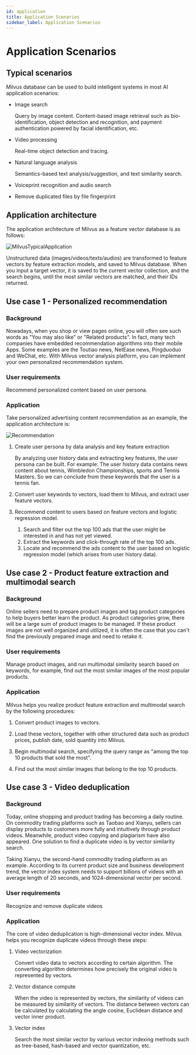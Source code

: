 ```yaml
---
id: application
title: Application Scenarios
sidebar_label: Application Scenarios
---
```


# Application Scenarios

## Typical scenarios

Milvus database can be used to build intelligent systems in most AI application scenarios:

- Image search

  Query by image content. Content-based image retrieval such as bio-identification, object detection and recognition, and payment authentication powered by facial identification, etc.

- Video processing

  Real-time object detection and tracing. 

- Natural language analysis

  Semantics-based text analysis/suggestion, and text similarity search. 

- Voiceprint recognition and audio search

- Remove duplicated files by file fingerprint


## Application architecture
The application architecture of Milvus as a feature vector database is as follows:

![MilvusTypicalApplication](assets/MilvusTypicalApplication_en.png)

Unstructured data (images/videos/texts/audios) are transformed to feature vectors by feature extraction models, and saved to Milvus database. When you input a target vector, it is saved  to the current vector collection, and the search begins, until the most similar vectors are matched, and their IDs returned. 

## Use case 1 - Personalized recommendation

### Background

Nowadays, when you shop or view pages online, you will often see such words as "You may also like" or "Related products". In fact, many tech companies have embedded recommendation algorithms into their mobile Apps. Some examples are the Toutiao news, NetEase news, Pingduoduo and WeChat, etc. With Milvus vector analysis platform, you can implement your own personalized recommendation system.

### User requirements

Recommend personalized content based on user persona.

### Application

Take personalized advertising content recommendation as an example, the application architecture is:

![Recommendation](assets/Recommendation_en.png)


1. Create user persona by data analysis and key feature extraction

   By analyzing user history data and extracting key features, the user persona can be built. For example: The user history data contains news content about tennis, Wimbledon Championships, sports and Tennis Masters. So we can conclude from these keywords that the user is a tennis fan. 

2. Convert user keywords to vectors, load them to Milvus, and extract user feature vectors.

3. Recommend content to users based on feature vectors and logistic regression model.

   1) Search and filter out the top 100 ads that the user might be interested in and has not yet viewed.
   2) Extract the keywords and click-through rate of the top 100 ads. 
   3) Locate and recommend the ads content to the user based on logistic regression model (which arises from user history data).
  
## Use case 2 - Product feature extraction and multimodal search 

### Background

Online sellers need to prepare product images and tag product categories to help buyers better learn the product. As product categories grow, there will be a large sum of product images to be managed. If these product images are not well organized and utilized, it is often the case that you can't find the previously prepared image and need to retake it. 

### User requirements

Manage product images, and run multimodal similarity search based on keywords, for example, find out the most similar images of the most popular products.

### Application 

Milvus helps you realize product feature extraction and multimodal search by the following procedures: 

1. Convert product images to vectors.

2. Load these vectors, together with other structured data such as product prices, publish date, sold quantity into Milvus.

3. Begin multimodal search, specifying the query range as "among the top 10 products that sold the most".

4. Find out the most similar images that belong to the top 10 products.


## Use case 3 - Video deduplication

### Background

Today, online shopping and product trading has becoming a daily routine. On commodity trading platforms such as Taobao and Xianyu, sellers can display products to customers more fully and intuitively through product videos. Meanwhile, product video copying and plagiarism have also appeared. One solution to find a duplicate video is by vector similarity search.

Taking Xianyu, the second-hand commodity trading platform as an example. According to its current product size and business development trend, the vector index system needs to support billions of videos with an average length of 20 seconds, and 1024-dimensional vector per second.

### User requirements

Recognize and remove duplicate videos

### Application

The core of video deduplication is high-dimensional vector index. Milvus helps you recognize duplicate videos through these steps:

1. Video vectorization

   Convert video data to vectors according to certain algorithm. The converting algorithm determines how precisely the original video is represented by vectors. 

2. Vector distance compute

   When the video is represented by vectors, the similarity of videos can be measured by similarity of vectors. The distance between vectors can be calculated by calculating the angle cosine, Euclidean distance and vector inner product.

3. Vector index

   Search the most similar vector by various vector indexing methods such as tree-based, hash-based and vector quantization, etc. 
